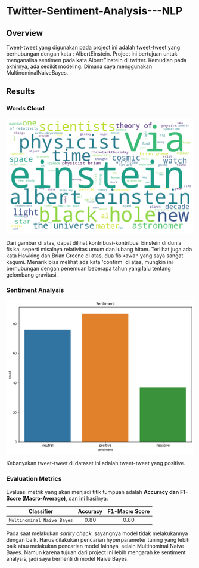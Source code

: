 <h1> Twitter-Sentiment-Analysis---NLP </h1>

## Overview

<p>Tweet-tweet yang digunakan pada project ini adalah tweet-tweet yang berhubungan dengan kata : AlbertEinstein. Project ini bertujuan untuk menganalisa sentimen pada kata AlbertEinstein di twitter. Kemudian pada akhirnya, ada sedikit modeling. Dimana saya menggunakan MultinominalNaiveBayes.</p>

## Results

### Words Cloud

![GitHub Logo](/images/1.png)

Dari gambar di atas, dapat dilihat kontribusi-kontribusi Einstein di dunia fisika, seperti misalnya relativitas umum dan lubang hitam. Terlihat juga ada kata Hawking dan Brian Greene di atas, dua fisikawan yang saya sangat kagumi. Menarik bisa melihat ada kata 'confirm' di atas, mungkin ini berhubungan dengan penemuan beberapa tahun yang lalu tentang gelombang gravitasi.

### Sentiment Analysis

![GitHub Logo](/images/2.png)


Kebanyakan tweet-tweet di dataset ini adalah tweet-tweet yang positive.

### Evaluation Metrics

Evaluasi metrik yang akan menjadi titik tumpuan adalah <b>Accuracy dan F1-Score (Macro-Average)</b>, dan ini hasilnya:

| Classifier | Accuracy | F1-Macro Score |
| :---: | :---: | :---: |
| `Multinominal Naive Bayes` | 0.80 | 0.80 |

Pada saat melakukan <i>sanity check</i>, sayangnya model tidak melakukannya dengan baik. Harus dilakukan pencarian hyperparameter tuning yang lebih baik atau melakukan pencarian model lainnya, selain Multinominal Naive Bayes. Namun karena tujuan dari project ini lebih mengarah ke sentiment analysis, jadi saya berhenti di model Naive Bayes.



